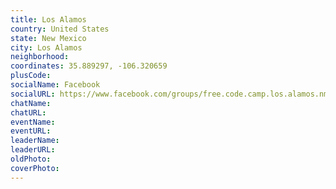 ```yaml
---
title: Los Alamos
country: United States
state: New Mexico
city: Los Alamos
neighborhood: 
coordinates: 35.889297, -106.320659
plusCode:
socialName: Facebook
socialURL: https://www.facebook.com/groups/free.code.camp.los.alamos.nm
chatName:
chatURL:
eventName:
eventURL:
leaderName:
leaderURL:
oldPhoto: 
coverPhoto:
---
```

